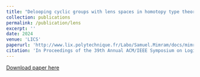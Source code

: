 ```yaml
---
title: "Delooping cyclic groups with lens spaces in homotopy type theory"
collection: publications
permalink: /publication/lens
excerpt: ''
date: 2024
venue: 'LICS'
paperurl: 'http://www.lix.polytechnique.fr/Labo/Samuel.Mimram/docs/mimram_lens.pdf'
citation: 'In Proceedings of the 39th Annual ACM/IEEE Symposium on Logic in Computer Science, LICS '24, New York, NY, USA, 2024. Association for Computing Machinery.'
---
```

[Download paper here](https://www.lix.polytechnique.fr/Labo/Samuel.Mimram/docs/mimram_lens.pdf)
